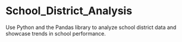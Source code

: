 # School_District_Analysis
Use Python and the Pandas library to analyze school district data and showcase trends in school performance.
